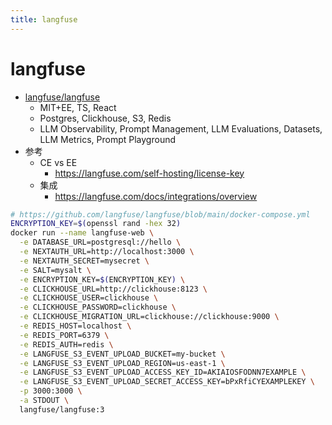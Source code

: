 ```yaml
---
title: langfuse
---
```


# langfuse

- [langfuse/langfuse](https://github.com/langfuse/langfuse)
  - MIT+EE, TS, React
  - Postgres, Clickhouse, S3, Redis
  - LLM Observability, Prompt Management, LLM Evaluations, Datasets, LLM Metrics, Prompt Playground
- 参考
  - CE vs EE
    - https://langfuse.com/self-hosting/license-key
  - 集成
    - https://langfuse.com/docs/integrations/overview

```bash
# https://github.com/langfuse/langfuse/blob/main/docker-compose.yml
ENCRYPTION_KEY=$(openssl rand -hex 32)
docker run --name langfuse-web \
  -e DATABASE_URL=postgresql://hello \
  -e NEXTAUTH_URL=http://localhost:3000 \
  -e NEXTAUTH_SECRET=mysecret \
  -e SALT=mysalt \
  -e ENCRYPTION_KEY=$(ENCRYPTION_KEY) \
  -e CLICKHOUSE_URL=http://clickhouse:8123 \
  -e CLICKHOUSE_USER=clickhouse \
  -e CLICKHOUSE_PASSWORD=clickhouse \
  -e CLICKHOUSE_MIGRATION_URL=clickhouse://clickhouse:9000 \
  -e REDIS_HOST=localhost \
  -e REDIS_PORT=6379 \
  -e REDIS_AUTH=redis \
  -e LANGFUSE_S3_EVENT_UPLOAD_BUCKET=my-bucket \
  -e LANGFUSE_S3_EVENT_UPLOAD_REGION=us-east-1 \
  -e LANGFUSE_S3_EVENT_UPLOAD_ACCESS_KEY_ID=AKIAIOSFODNN7EXAMPLE \
  -e LANGFUSE_S3_EVENT_UPLOAD_SECRET_ACCESS_KEY=bPxRfiCYEXAMPLEKEY \
  -p 3000:3000 \
  -a STDOUT \
  langfuse/langfuse:3
```
